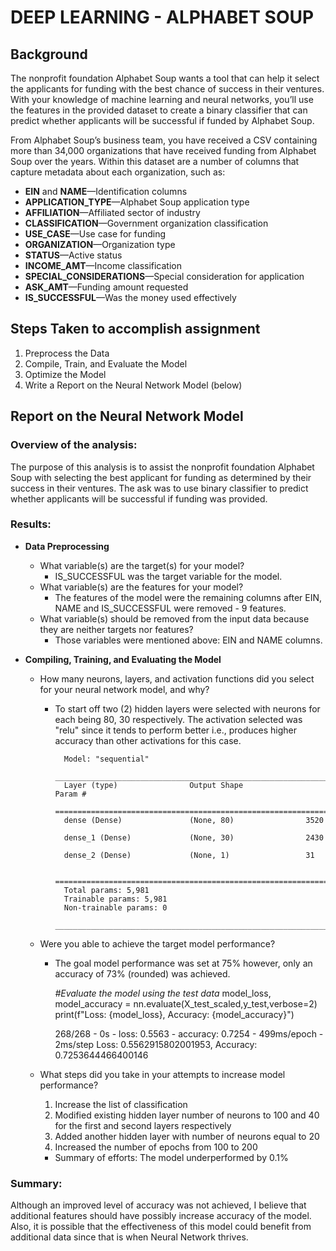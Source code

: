# DEEP LEARNING - ALPHABET SOUP

## Background

The nonprofit foundation Alphabet Soup wants a tool that can help it select the applicants for funding with the best chance of success in their ventures. With your knowledge of machine learning and neural networks, you’ll use the features in the provided dataset to create a binary classifier that can predict whether applicants will be successful if funded by Alphabet Soup.

From Alphabet Soup’s business team, you have received a CSV containing more than 34,000 organizations that have received funding from Alphabet Soup over the years. Within this dataset are a number of columns that capture metadata about each organization, such as:

* **EIN** and **NAME**—Identification columns
* **APPLICATION_TYPE**—Alphabet Soup application type
* **AFFILIATION**—Affiliated sector of industry
* **CLASSIFICATION**—Government organization classification
* **USE_CASE**—Use case for funding
* **ORGANIZATION**—Organization type
* **STATUS**—Active status
* **INCOME_AMT**—Income classification
* **SPECIAL_CONSIDERATIONS**—Special consideration for application
* **ASK_AMT**—Funding amount requested
* **IS_SUCCESSFUL**—Was the money used effectively

## Steps Taken to accomplish assignment
1. Preprocess the Data
2. Compile, Train, and Evaluate the Model
3. Optimize the Model
4. Write a Report on the Neural Network Model (below)


## Report on the Neural Network Model
### Overview of the analysis: 
The purpose of this analysis is to assist the nonprofit foundation Alphabet Soup with selecting the best applicant for funding as determined by their success in their ventures. The ask was to use binary classifier to predict whether applicants will be successful if funding was provided.

### Results:
* **Data Preprocessing**
    * What variable(s) are the target(s) for your model?
      * IS_SUCCESSFUL was the target variable for the model.
    * What variable(s) are the features for your model?
      * The features of the model were the remaining columns after EIN, NAME and IS_SUCCESSFUL were removed - 9 features.
    * What variable(s) should be removed from the input data because they are neither targets nor features?
      * Those variables were mentioned above: EIN and NAME columns.
  
* **Compiling, Training, and Evaluating the Model**
    * How many neurons, layers, and activation functions did you select for your neural network model, and why?
      * To start off two (2) hidden layers were selected with neurons for each being 80, 30 respectively. The activation selected was "relu" since it tends to perform better i.e., produces higher accuracy than other activations for this case.

              Model: "sequential"
              _________________________________________________________________
              Layer (type)                Output Shape              Param #   
              =================================================================
              dense (Dense)               (None, 80)                3520      
                                                                              
              dense_1 (Dense)             (None, 30)                2430      
                                                                              
              dense_2 (Dense)             (None, 1)                 31        
                                                                              
              =================================================================
              Total params: 5,981
              Trainable params: 5,981
              Non-trainable params: 0
              _________________________________________________________________

    * Were you able to achieve the target model performance?
      * The goal model performance was set at 75% however, only an accuracy of 73% (rounded) was achieved.
          
          *#Evaluate the model using the test data*
          model_loss, model_accuracy = nn.evaluate(X_test_scaled,y_test,verbose=2)
          print(f"Loss: {model_loss}, Accuracy: {model_accuracy}")
          
          268/268 - 0s - loss: 0.5563 - accuracy: 0.7254 - 499ms/epoch - 2ms/step
          Loss: 0.5562915802001953, Accuracy: 0.7253644466400146


    * What steps did you take in your attempts to increase model performance?
        1. Increase the list of classification
        2. Modified existing hidden layer number of neurons to 100 and 40 for the first and second layers respectively
        3. Added another hidden layer with number of neurons equal to 20
        4. Increased the number of epochs from 100 to 200
      * Summary of efforts: The model underperformed by 0.1%

### Summary:
Although an improved level of accuracy was not achieved, I believe that additional features should have possibly increase accuracy of the model. Also, it is possible that the effectiveness of this model could benefit from additional data since that is when Neural Network thrives.